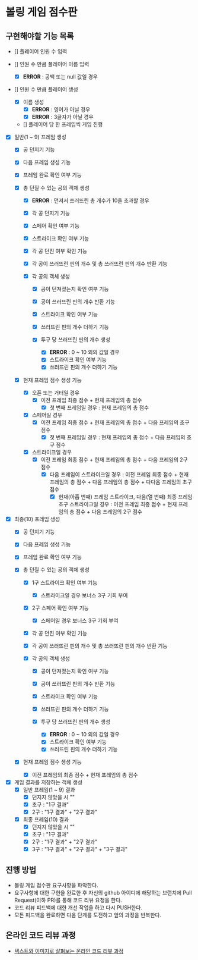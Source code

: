 # 볼링 게임 점수판

## 구현해야할 기능 목록

- [] 플레이어 인원 수 입력

- [] 인원 수 만큼 플레이어 이름 입력
    - [X] __ERROR__ : 공백 또는 null 값일 경우
    
- [] 인원 수 만큼 플레이어 생성
    - [X] 이름 생성
        - [X] __ERROR__ : 영어가 아닐 경우
        - [X] __ERROR__ : 3글자가 아닐 경우

    - [] 플레이어 당 한 프레임씩 게임 진행

- [X] 일반(1 ~ 9) 프레임 생성
    - [X] 공 던지기 기능
    - [X] 다음 프레임 생성 기능
    - [X] 프레임 완료 확인 여부 기능

    - [X] 총 던질 수 있는 공의 객체 생성
        - [X] __ERROR__ : 던져서 쓰러뜨린 총 개수가 10을 초과할 경우
        - [X] 각 공 던지기 기능
        - [X] 스페어 확인 여부 기능
        - [X] 스트라이크 확인 여부 기능
        - [X] 각 공 던진 여부 확인 기능
        - [X] 각 공이 쓰러뜨린 핀의 개수 및 총 쓰러뜨린 핀의 개수 반환 기능
        
        - [X] 각 공의 객체 생성
            - [X] 공이 던져졌는지 확인 여부 기능
            - [X] 공이 쓰러뜨린 핀의 개수 반환 기능
            - [X] 스트라이크 확인 여부 기능
            - [X] 쓰러뜨린 핀의 개수 더하기 기능
            
            - [X] 투구 당 쓰러뜨린 핀의 개수 생성
                - [X] __ERROR__ : 0 ~ 10 외의 값일 경우  
                - [X] 스트라이크 확인 여부 기능
                - [X] 쓰러뜨린 핀의 개수 더하기 기능
                
    - [X] 현재 프레임 점수 생성 기능
        - [X] 오픈 또는 거터일 경우
            - [X] 이전 프레임 최종 점수 + 현재 프레임의 총 점수
                - [X] 첫 번째 프레임일 경우 : 현재 프레임의 총 점수
        - [X] 스페어일 경우
            - [X] 이전 프레임 최종 점수 + 현재 프레임의 총 점수 + 다음 프레임의 초구 점수
                - [X] 첫 번째 프레임일 경우 : 현재 프레임의 총 점수 + 다음 프레임의 초구 점수
        - [X] 스트라이크일 경우
            - [X] 이전 프레임 최종 점수 + 현재 프레임의 총 점수 + 다음 프레임의 2구 점수
                - [X] 다음 프레임이 스트라이크일 경우 : 이전 프레임 최종 점수 + 현재 프레임의 총 점수 + 다음 프레임의 총 점수 + 다다음 프레임의 초구 점수
                    - [X] 현재(아홉 번째) 프레임 스트라이크, 다음(열 번째) 최종 프레임 초구 스트라이크일 경우 : 이전 프레임 최종 점수 + 현재 프레임의 총 점수 + 다음 프레임의 2구 점수
                    
- [X] 최종(10) 프레임 생성
    - [X] 공 던지기 기능
    - [X] 다음 프레임 생성 기능
    - [X] 프레임 완료 확인 여부 기능
    
    - [X] 총 던질 수 있는 공의 객체 생성
        - [X] 1구 스트라이크 확인 여부 기능
            - [X] 스트라이크일 경우 보너스 3구 기회 부여
        - [X] 2구 스페어 확인 여부 기능
            - [X] 스페어일 경우 보너스 3구 기회 부여
        - [X] 각 공 던진 여부 확인 기능
        - [X] 각 공이 쓰러뜨린 핀의 개수 및 총 쓰러뜨린 핀의 개수 반환 기능
                
        - [X] 각 공의 객체 생성
            - [X] 공이 던져졌는지 확인 여부 기능
            - [X] 공이 쓰러뜨린 핀의 개수 반환 기능
            - [X] 스트라이크 확인 여부 기능
            - [X] 쓰러뜨린 핀의 개수 더하기 기능
            
            - [X] 투구 당 쓰러뜨린 핀의 개수 생성
                - [X] __ERROR__ : 0 ~ 10 외의 값일 경우  
                - [X] 스트라이크 확인 여부 기능
                - [X] 쓰러뜨린 핀의 개수 더하기 기능
                
    - [X] 현재 프레임 점수 생성 기능
        - [X] 이전 프레임의 최종 점수 + 현재 프레임의 총 점수

- [X] 게임 결과를 저장하는 객체 생성
    - [X] 일반 프레임(1 ~ 9) 결과
        - [X] 던지지 않았을 시 ""
        - [X] 초구 : "1구 결과"
        - [X] 2구 : "1구 결과" + "2구 결과"

    - [X] 최종 프레임(10) 결과
        - [X] 던지지 않았을 시 ""
        - [X] 초구 : "1구 결과"
        - [X] 2구 : "1구 결과" + "2구 결과"
        - [X] 3구 : "1구 결과" + "2구 결과" + "3구 결과"

## 진행 방법
* 볼링 게임 점수판 요구사항을 파악한다.
* 요구사항에 대한 구현을 완료한 후 자신의 github 아이디에 해당하는 브랜치에 Pull Request(이하 PR)를 통해 코드 리뷰 요청을 한다.
* 코드 리뷰 피드백에 대한 개선 작업을 하고 다시 PUSH한다.
* 모든 피드백을 완료하면 다음 단계를 도전하고 앞의 과정을 반복한다.

## 온라인 코드 리뷰 과정
* [텍스트와 이미지로 살펴보는 온라인 코드 리뷰 과정](https://github.com/next-step/nextstep-docs/tree/master/codereview)